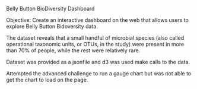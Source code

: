 Belly Button BioDiversity Dashboard
 
Objective: 
Create an interactive dashboard on the web that allows users to explore Belly Button Bidoversity data. 
 
The dataset reveals that a small handful of microbial species (also called operational taxonomic units, or OTUs, in the study) were present in more than 70% of people, while the rest were relatively rare.
 
Dataset was provided as a jsonfile and d3 was used make calls to the data. 

Attempted the advanced challenge to run a gauge chart but was not able to get the chart to load on the page. 
 
 
 
 
 
